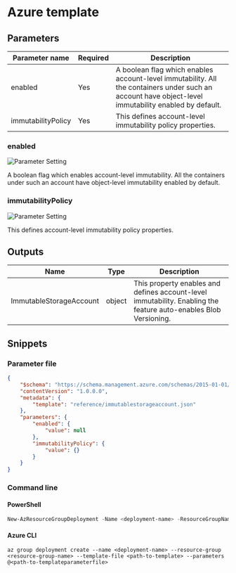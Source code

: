 # Azure template

## Parameters

Parameter name | Required | Description
-------------- | -------- | -----------
enabled        | Yes      | A boolean flag which enables account-level immutability. All the containers under such an account have object-level immutability enabled by default.
immutabilityPolicy | Yes      | This defines account-level immutability policy properties.

### enabled

![Parameter Setting](https://img.shields.io/badge/parameter-required-orange?style=flat-square)

A boolean flag which enables account-level immutability. All the containers under such an account have object-level immutability enabled by default.

### immutabilityPolicy

![Parameter Setting](https://img.shields.io/badge/parameter-required-orange?style=flat-square)

This defines account-level immutability policy properties.

## Outputs

Name | Type | Description
---- | ---- | -----------
ImmutableStorageAccount | object | This property enables and defines account-level immutability. Enabling the feature auto-enables Blob Versioning.

## Snippets

### Parameter file

```json
{
    "$schema": "https://schema.management.azure.com/schemas/2015-01-01/deploymentParameters.json#",
    "contentVersion": "1.0.0.0",
    "metadata": {
        "template": "reference/immutablestorageaccount.json"
    },
    "parameters": {
        "enabled": {
            "value": null
        },
        "immutabilityPolicy": {
            "value": {}
        }
    }
}
```

### Command line

#### PowerShell

```powershell
New-AzResourceGroupDeployment -Name <deployment-name> -ResourceGroupName <resource-group-name> -TemplateFile <path-to-template> -TemplateParameterFile <path-to-templateparameter>
```

#### Azure CLI

```text
az group deployment create --name <deployment-name> --resource-group <resource-group-name> --template-file <path-to-template> --parameters @<path-to-templateparameterfile>
```
